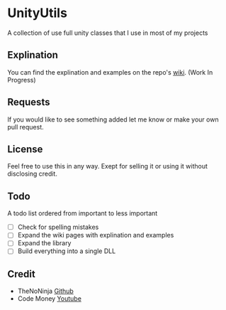 # UnityUtils

A collection of use full unity classes that I use in most of my projects

## Explination

You can find the explination and examples on the repo's [wiki](https://github.com/TheNoNinja/UnityUtils/wiki). (Work In Progress) 

## Requests

If you would like to see something added let me know or make your own pull request.

## License

Feel free to use this in any way. Exept for selling it or using it without disclosing credit.

## Todo

A todo list ordered from important to less important
- [ ] Check for spelling mistakes 
- [ ] Expand the wiki pages with explination and examples
- [ ] Expand the library
- [ ] Build everything into a single DLL

## Credit

- TheNoNinja [Github](https://www.github.com/TheNoNinja)
- Code Money [Youtube](https://www.youtube.com/channel/UCFK6NCbuCIVzA6Yj1G_ZqCg)
